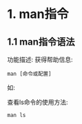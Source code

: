 # 1. man指令

## 1.1 man指令语法

功能描述: 获得帮助信息:

```shell script
man [命令或配置]
```

如:

查看ls命令的使用方法:

```shell script
man ls
```
